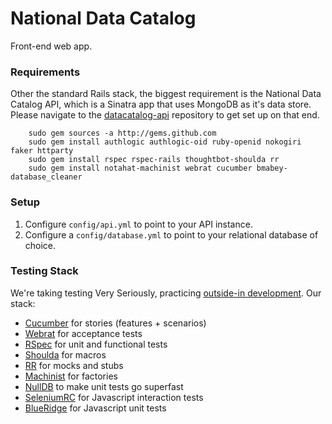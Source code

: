 # National Data Catalog

Front-end web app.

### Requirements

Other the standard Rails stack, the biggest requirement is the National Data Catalog API, which is a Sinatra app that uses MongoDB as it's data store. Please navigate to the [datacatalog-api](http://github.com/sunlightlabs/datacatalog-api) repository to get set up on that end.

        sudo gem sources -a http://gems.github.com
        sudo gem install authlogic authlogic-oid ruby-openid nokogiri faker httparty
        sudo gem install rspec rspec-rails thoughtbot-shoulda rr
        sudo gem install notahat-machinist webrat cucumber bmabey-database_cleaner

### Setup

1. Configure `config/api.yml` to point to your API instance.
2. Configure a `config/database.yml` to point to your relational database of choice.

### Testing Stack

We're taking testing Very Seriously, practicing [outside-in development](http://dannorth.net/whats-in-a-story). Our stack:

* [Cucumber](http://github.com/aslakhellesoy/cucumber/tree) for stories (features + scenarios)
* [Webrat](http://github.com/brynary/webrat/tree/master) for acceptance tests
* [RSpec](http://wiki.github.com/dchelimsky/rspec) for unit and functional tests
* [Shoulda](http://giantrobots.thoughtbot.com/2009/2/3/speculating-with-shoulda) for macros
* [RR](http://github.com/btakita/rr/tree/master) for mocks and stubs
* [Machinist](http://github.com/notahat/machinist) for factories
* [NullDB](http://github.com/avdi/nulldb/tree/master) to make unit tests go superfast
* [SeleniumRC](http://seleniumhq.org/projects/remote-control/) for Javascript interaction tests
* [BlueRidge](http://github.com/relevance/blue-ridge/tree/master) for Javascript unit tests